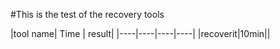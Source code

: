 #This is the test of the recovery tools

|tool name| Time | result|
|----|----|----|----|
|recoverit|10min||
